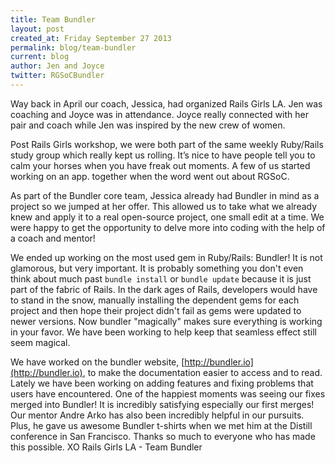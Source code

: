 ```yaml
---
title: Team Bundler
layout: post
created_at: Friday September 27 2013
permalink: blog/team-bundler
current: blog
author: Jen and Joyce
twitter: RGSoCBundler
---
```


Way back in April our coach, Jessica, had organized Rails Girls LA. Jen was coaching and Joyce was in attendance. Joyce really connected with her pair and coach while Jen was inspired by the new crew of women. 

Post Rails Girls workshop, we were both part of the same weekly Ruby/Rails study group which really kept us rolling.  It’s nice to have people tell you to calm your horses when you have freak out moments. A few of us started working on an app. together when the word went out about RGSoC. 

As part of the Bundler core team, Jessica already had Bundler in mind as a project so we jumped at her offer. This allowed us to take what we already knew and apply it to a real open-source project,  one small edit at a time. We were happy to get the opportunity to delve more into coding with the help of a coach and mentor! 

We ended up working on the most used gem in Ruby/Rails: Bundler! It is not glamorous, but very important. It is probably something you don't even think about much past `bundle install` or `bundle update` because it is just part of the fabric of Rails. In the dark ages of Rails, developers would have to stand in the snow, manually installing the dependent gems for each project and then hope their project didn't fail as gems were updated to newer versions. Now bundler "magically" makes sure everything is working in your favor. We have been working to help keep that seamless effect still seem magical.

We have worked on the bundler website, [http://bundler.io](http://bundler.io), to make the documentation easier to access and to read. Lately we have been working on adding features and fixing problems that users have encountered. One of the happiest moments was seeing our fixes merged into Bundler! It is incredibly satisfying especially our first merges! Our mentor Andre Arko has also been incredibly helpful in our pursuits. Plus, he gave us awesome Bundler t-shirts when we met him at the Distill conference in San Francisco. Thanks so much to everyone who has made this possible. XO Rails Girls LA - Team Bundler
